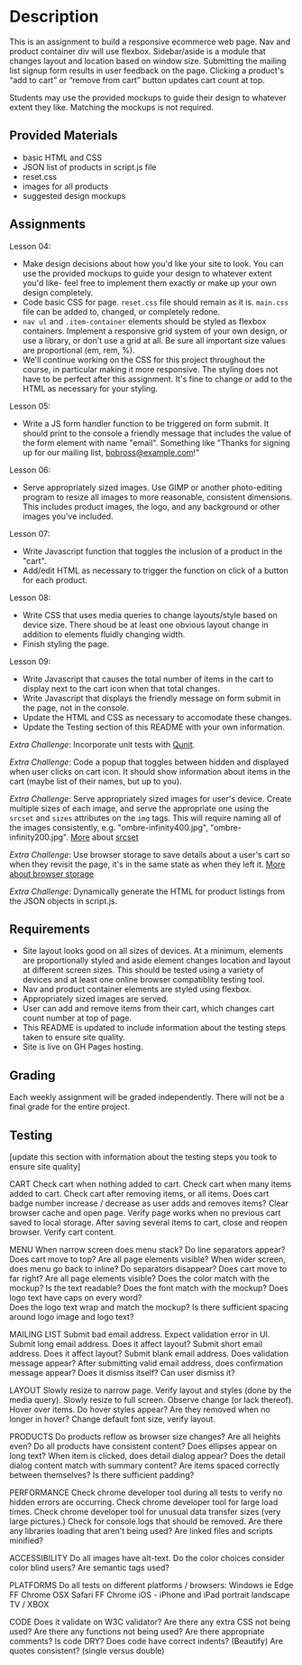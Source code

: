 # Description

This is an assignment to build a responsive ecommerce web page. Nav and product container div will use flexbox. Sidebar/aside is a module that changes layout and location based on window size. Submitting the mailing list signup form results in user feedback on the page. Clicking a product's “add to cart” or “remove from cart” button updates cart count at top.

Students may use the provided mockups to guide their design to whatever extent they like. Matching the mockups is not required.

## Provided Materials

  - basic HTML and CSS
  - JSON list of products in script.js file
  - reset.css
  - images for all products
  - suggested design mockups

## Assignments

Lesson 04:

  - Make design decisions about how you'd like your site to look. You can use the provided mockups to guide your design to whatever extent you'd like- feel free to implement them exactly or make up your own design completely.
  - Code basic CSS for page. `reset.css` file should remain as it is. `main.css` file can be added to, changed, or completely redone.
  - `nav ul` and `.item-container` elements should be styled as flexbox containers. Implement a responsive grid system of your own design, or use a library, or don't use a grid at all. Be sure all important size values are proportional (em, rem, %).
  - We'll continue working on the CSS for this project throughout the course, in particular making it more responsive. The styling does not have to be perfect after this assignment. It's fine to change or add to the HTML as necessary for your styling.


Lesson 05:

  - Write a JS form handler function to be triggered on form submit. It should print to the console a friendly message that includes the value of the form element with name "email". Something like "Thanks for signing up for our mailing list, bobross@example.com!"

Lesson 06:

  - Serve appropriately sized images. Use GIMP or another photo-editing program to resize all images to more reasonable, consistent dimensions. This includes product images, the logo, and any background or other images you've included.

Lesson 07:

  - Write Javascript function that toggles the inclusion of a product in the "cart".
  - Add/edit HTML as necessary to trigger the function on click of a button for each product.

Lesson 08:

  - Write CSS that uses media queries to change layouts/style based on device size. There shoud be at least one obvious layout change in addition to elements fluidly changing width.
  - Finish styling the page.

Lesson 09:

  - Write Javascript that causes the total number of items in the cart to display next to the cart icon when that total changes.
  - Write Javascript that displays the friendly message on form submit in the page, not in the console.
  - Update the HTML and CSS as necessary to accomodate these changes.
  - Update the Testing section of this README with your own information.

*Extra Challenge*: Incorporate unit tests with [Qunit](https://qunitjs.com/).

*Extra Challenge*: Code a popup that toggles between hidden and displayed when user clicks on cart icon. It should show information about items in the cart (maybe list of their names, but up to you).

*Extra Challenge*: Serve appropriately sized images for user's device. Create multiple sizes of each image, and serve the appropriate one using the `srcset` and `sizes` attributes on the `img` tags. This will require naming all of the images consistently, e.g. "ombre-infinity400.jpg", "ombre-infinity200.jpg". [More](https://css-tricks.com/responsive-images-youre-just-changing-resolutions-use-srcset/) about [srcset](https://developer.mozilla.org/en-US/docs/Web/HTML/Element/img)

*Extra Challenge*: Use browser storage to save details about a user's cart so when they revisit the page, it's in the same state as when they left it. [More about browser storage](https://www.w3schools.com/html/html5_webstorage.asp)

*Extra Challenge*: Dynamically generate the HTML for product listings from the JSON objects in script.js.

## Requirements

  - Site layout looks good on all sizes of devices. At a minimum, elements are proportionally styled and aside element changes location and layout at different screen sizes. This should be tested using a variety of devices and at least one online browser compatiblity testing tool.
  - Nav and product container elements are styled using flexbox.
  - Appropriately sized images are served.
  - User can add and remove items from their cart, which changes cart count number at top of page.
  - This README is updated to include information about the testing steps taken to ensure site quality.
  - Site is live on GH Pages hosting.

## Grading
Each weekly assignment will be graded independently. There will not be a final grade for the entire project.

## Testing
[update this section with information about the testing steps you took to ensure site quality]

CART
Check cart when nothing added to cart.
Check cart when many items added to cart.
Check cart after removing items, or all items.
Does cart badge number increase / decrease as user adds and removes items?
Clear browser cache and open page.  Verify page works when no previous cart saved to local storage.
After saving several items to cart, close and reopen browser.  Verify cart content.

MENU
When narrow screen does menu stack?  Do line separators appear?  Does cart move to top?  Are all page elements visible?
When wider screen, does menu go back to inline?  Do separators disappear?  Does cart move to far right? Are all page elements visible?
Does the color match with the mockup?
Is the text readable?
Does the font match with the mockup?
Does logo text have caps on every word?  
Does the logo text wrap and match the mockup?
Is there sufficient spacing around logo image and logo text?

MAILING LIST
Submit bad email address.  Expect validation error in UI.
Submit long email address.  Does it affect layout?
Submit short email address.  Does it affect layout?
Submit blank email address.  Does validation message appear?
After submitting valid email address, does confirmation message appear?  Does it dismiss itself?  Can user dismiss it?

LAYOUT
Slowly resize to narrow page.  Verify layout and styles (done by the media query).
Slowly resize to full screen.  Observe change (or lack thereof).
Hover over items.  Do hover styles appear?  Are they removed when no longer in hover?
Change default font size, verify layout.

PRODUCTS
Do products reflow as browser size changes?
Are all heights even?
Do all products have consistent content?
Does ellipses appear on long text?
When item is clicked, does detail dialog appear?  Does the detail dialog content match with summary content?
Are items spaced correctly between themselves?
Is there sufficient padding?


PERFORMANCE
Check chrome developer tool during all tests to verify no hidden errors are occurring.
Check chrome developer tool for large load times.
Check chrome developer tool for unusual data transfer sizes (very large pictures.)
Check for console.logs that should be removed.
Are there any libraries loading that aren't being used?
Are linked files and scripts minified?

ACCESSIBILITY
Do all images have alt-text.
Do the color choices consider color blind users?
Are semantic tags used?


PLATFORMS
Do all tests on different platforms / browsers:
Windows
  ie
  Edge
  FF
  Chrome
OSX
  Safari
  FF
  Chrome
iOS - iPhone and iPad
  portrait
  landscape
TV / XBOX

CODE
Does it validate on W3C validator?
Are there any extra CSS not being used?
Are there any functions not being used?
Are there appropriate comments?
Is code DRY?
Does code have correct indents? (Beautify)
Are quotes consistent? (single versus double)
